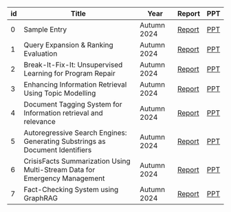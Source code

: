 | id  | Title              | Year       | Report                                   | PPT                                   |
|-----|--------------------|------------|------------------------------------------|---------------------------------------|
| 0   | Sample Entry      | Autumn 2024 | [Report](https://raw.githubusercontent.com/parth126/IT550/main/reports/spir0468-mitra.pdf)| [PPT](https://raw.githubusercontent.com/parth126/IT550/main//presentations/IT550-Introduction_to_Information_Retrieval.pptx) |
| 1   | Query Expansion & Ranking Evaluation | Autumn 2024 | [Report](https://raw.githubusercontent.com/parth126/IT550/main/reports/QUERY_EXPANSION_ISSUE_15.pdf) | [PPT](https://raw.githubusercontent.com/parth126/IT550/main/presentations/ISSUE_15_QUERY_EXPANSION.pptx) |
| 2   | Break-It-Fix-It: Unsupervised Learning for Program Repair | Autumn 2024 | [Report](https://raw.githubusercontent.com/parth126/IT550/main/reports/ISSUE_16_BREAK-IT-FIX-IT.pdf) | [PPT](https://raw.githubusercontent.com/parth126/IT550/main/presentations/ISSUE_16_BREAK-IT-FIX-IT.pptx) |
| 3   | Enhancing Information Retrieval Using Topic Modelling | Autumn 2024 | [Report](https://raw.githubusercontent.com/parth126/IT550/main/reports/Enhancing_Information_Retrieval_Using_Topic_Modelling_Issue_26.pdf) | [PPT](https://raw.githubusercontent.com/parth126/IT550/main/presentations/Issue_16_Enhancing_Information_Retrieval_Using_Topic_Modeling.pptx) |
| 4   | Document Tagging System for Information retrieval and relevance      | Autumn 2024 | [Report](https://raw.githubusercontent.com/adi3025/IT550/Data_Navigators/reports/IT550_Extended_Abstract_Issue_22.pdf)| [PPT](https://raw.githubusercontent.com/adi3025/IT550/Data_Navigators/presentations/Document_Tagging_Issue_22.pdf) |
| 5   | Autoregressive Search Engines: Generating Substrings as Document Identifiers | Autumn 2024 | [Report](https://raw.githubusercontent.com/parth126/IT550/main/reports/IT550_Extended_Abstract_Group_11.pdf)| [PPT](https://raw.githubusercontent.com/parth126/IT550/main//presentations/Group11.pptx) |
| 6   | CrisisFacts Summarization Using Multi-Stream Data for Emergency Management | Autumn 2024 | [Report](https://raw.githubusercontent.com/202103002/Crisisfacts_Issue-14/Rescue-Retrevals/reports/Rescue_Retrevals_Team-14.pdf) | [PPT](https://raw.githubusercontent.com/202103002/Crisisfacts_Issue-14/Rescue-Retrevals/presentations/Rescue_Retrevals_Team-14_Presentation.pdf) |
| 7   | Fact-Checking System using GraphRAG | Autumn 2024 | [Report](https://raw.githubusercontent.com/parth126/IT550/main/reports/Fact_Checking_using_GraphRAG_ISSUE_21.pdf) | [PPT](https://raw.githubusercontent.com/parth126/IT550/main//presentations/ISSUE_21_Fact_Checking_using_GraphRAG.pdf)                         |
